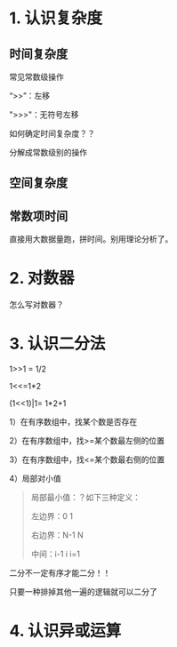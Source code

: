 # 1. 认识复杂度

## 时间复杂度

常见常数级操作

“>>”：左移

">>>"：无符号左移



如何确定时间复杂度？？

分解成常数级别的操作





## 空间复杂度

## 常数项时间

直接用大数据量跑，拼时间。别用理论分析了。





# 2. 对数器

怎么写对数器？



# 3. 认识二分法

1>>1 = 1/2

1<<=1*2

(1<<1)|1= 1*2+1



1）在有序数组中，找某个数是否存在

2）在有序数组中，找>=某个数最左侧的位置

3）在有序数组中，找<=某个数最右侧的位置

4）局部对小值

> 局部最小值：？如下三种定义：
>
> 左边界：0 1
>
> 右边界：N-1 N 
>
> 中间：i-1 i i=1

二分不一定有序才能二分！！

只要一种排掉其他一遍的逻辑就可以二分了



# 4. 认识异或运算





